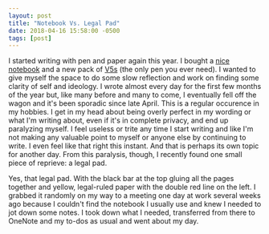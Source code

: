 ```yaml
---
layout: post
title: "Notebook Vs. Legal Pad"
date: 2018-04-16 15:58:00 -0500
tags: [post]
---
```

I started writing with pen and paper again this year. I bought a [nice notebook](https://www.baronfig.com/products/shopconfidant) and a new pack of [V5s](https://www.amazon.com/Pilot-Precise-Precision-Ink-5mm-35334/dp/B00006IEBI) (the only pen you ever need). I wanted to give myself the space to do some slow reflection and work on finding some clarity of self and ideology. I wrote almost every day for the first few months of the year but, like many before and many to come, I eventually fell off the wagon and it's been sporadic since late April. This is a regular occurence in my hobbies. I get in my head about being overly perfect in my wording or what I'm writing about, even if it's in complete privacy, and end up paralyzing myself. I feel useless or trite any time I start writing and like I'm not making any valuable point to myself or anyone else by continuing to write. I even feel like that right this instant. And that is perhaps its own topic for another day. From this paralysis, though, I recently found one small piece of reprieve: a legal pad.

Yes, that legal pad. With the black bar at the top gluing all the pages together and yellow, legal-ruled paper with the double red line on the left. I grabbed it randomly on my way to a meeting one day at work several weeks ago because I couldn't find the notebook I usually use and knew I needed to jot down some notes. I took down what I needed, transferred from there to OneNote and my to-dos as usual and went about my day.
